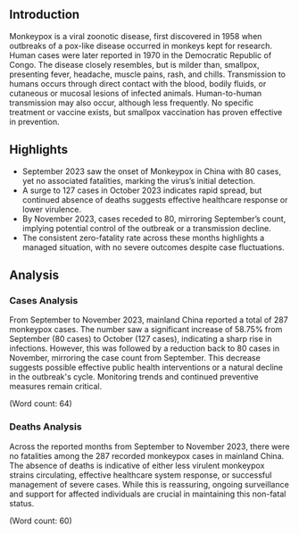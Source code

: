 ## Introduction

Monkeypox is a viral zoonotic disease, first discovered in 1958 when outbreaks of a pox-like disease occurred in monkeys kept for research. Human cases were later reported in 1970 in the Democratic Republic of Congo. The disease closely resembles, but is milder than, smallpox, presenting fever, headache, muscle pains, rash, and chills. Transmission to humans occurs through direct contact with the blood, bodily fluids, or cutaneous or mucosal lesions of infected animals. Human-to-human transmission may also occur, although less frequently. No specific treatment or vaccine exists, but smallpox vaccination has proven effective in prevention.
## Highlights

- September 2023 saw the onset of Monkeypox in China with 80 cases, yet no associated fatalities, marking the virus’s initial detection.<br/>
- A surge to 127 cases in October 2023 indicates rapid spread, but continued absence of deaths suggests effective healthcare response or lower virulence.<br/>
- By November 2023, cases receded to 80, mirroring September’s count, implying potential control of the outbreak or a transmission decline.<br/>
- The consistent zero-fatality rate across these months highlights a managed situation, with no severe outcomes despite case fluctuations.
## Analysis

### Cases Analysis
From September to November 2023, mainland China reported a total of 287 monkeypox cases. The number saw a significant increase of 58.75% from September (80 cases) to October (127 cases), indicating a sharp rise in infections. However, this was followed by a reduction back to 80 cases in November, mirroring the case count from September. This decrease suggests possible effective public health interventions or a natural decline in the outbreak's cycle. Monitoring trends and continued preventive measures remain critical.

(Word count: 64)

### Deaths Analysis
Across the reported months from September to November 2023, there were no fatalities among the 287 recorded monkeypox cases in mainland China. The absence of deaths is indicative of either less virulent monkeypox strains circulating, effective healthcare system response, or successful management of severe cases. While this is reassuring, ongoing surveillance and support for affected individuals are crucial in maintaining this non-fatal status.

(Word count: 60)
